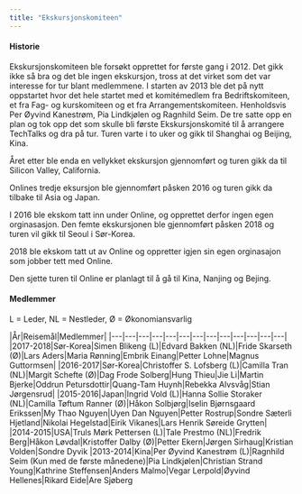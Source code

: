 ```yaml
---
title: "Ekskursjonskomiteen"
---
```


#### Historie

Ekskursjonskomiteen ble forsøkt opprettet for første gang i 2012. Det gikk ikke så bra og det ble ingen ekskursjon, tross at det virket som det var interesse for tur blant medlemmene. I starten av 2013 ble det på nytt oppstartet hvor det hele startet med et komitémedlem fra Bedriftskomiteen, et fra Fag- og kurskomiteen og et fra Arrangementskomiteen. Henholdsvis Per Øyvind Kanestrøm, Pia Lindkjølen og Ragnhild Seim. De tre satte opp en plan og tok opp det som skulle bli første Ekskursjonskomité til å arrangere TechTalks og dra på tur. Turen varte i to uker og gikk til Shanghai og Beijing, Kina. 

Året etter ble enda en vellykket ekskursjon gjennomført og turen gikk da til Silicon Valley, California. 

Onlines tredje eksursjon ble gjennomført påsken 2016 og turen gikk da tilbake til Asia og Japan. 

I 2016 ble ekskom tatt inn under Online, og opprettet derfor ingen egen orginasasjon. Den femte ekskursjonen ble gjennomført påsken 2018 og turen vil gikk til Seoul i Sør-Korea.

2018 ble ekskom tatt ut av Online og oppretter igjen sin egen orginasajon som jobber tett med Online.

Den sjette turen til Online er planlagt til å gå til Kina, Nanjing og Bejing.

#### Medlemmer

L = Leder, NL = Nestleder, Ø = Økonomiansvarlig

|År|Reisemål|Medlemmer|
|---|---|---|---|---|---|---|---|---|---|---|---|---|
|2017-2018|Sør-Korea|Simen Blikeng (L)|Edvard Bakken (NL)|Fride Skarseth (Ø)|Lars Aders|Maria Rønning|Embrik Einang|Petter Lohne|Magnus Guttormsen|
|2016-2017|Sør-Korea|Christoffer S. Lofsberg (L)|Camilla Tran (NL)|Margit Schefte (Ø)|Dag Frode Solberg|Hung Thieu|Jie Li|Martin Bjerke|Oddrun Petursdottir|Quang-Tam Huynh|Rebekka Alvsvåg|Stian Jørgensrud|
|2015-2016|Japan|Ingrid Vold (L)|Hanna Sollie Storaker (NL)|Camilla Tøftum Ranner (Ø)|Håkon Solbjørg|Iselin Bjørnsgaard Erikssen|My Thao Nguyen|Uyen Dan Nguyen|Petter Rostrup|Sondre Sæterli Hjetland|Nikolai Hegelstad|Eirik Vikanes|Lars Henrik Søreide Grytten|
|2014-2015|USA|Truls Mørk Pettersen (L)|Tale Prestmo (NL)|Fredrik Berg|Håkon Løvdal|Kristoffer Dalby (Ø)|Petter Ekern|Jørgen Sirhaug|Kristian Volden|Sondre Dyvik
|2013-2014|Kina|Per Øyvind Kanestrøm (L)|Ragnhild Seim (Kun med de første månedene)|Pia Lindkjølen|Christian Strand Young|Kathrine Steffensen|Anders Malmo|Vegar Lerpold|Øyvind Hellenes|Rikard Eide|Are Sjøberg